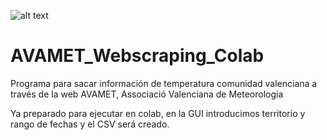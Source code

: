 
![alt text](https://github.com/sanglic/AVAMET_Webscraping_Colab/blob/main/AVAMET.png?raw=true)


# AVAMET_Webscraping_Colab
Programa para sacar información de temperatura comunidad valenciana a través de la web AVAMET, Associació Valenciana de Meteorologia

Ya preparado para ejecutar en colab, en la GUI introducimos territorio y rango de fechas y el CSV será creado.
